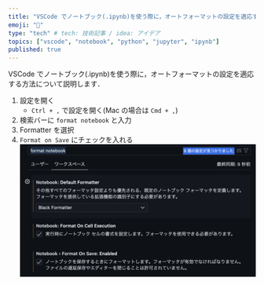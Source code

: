 ```yaml
---
title: "VSCode でノートブック(.ipynb)を使う際に，オートフォーマットの設定を適応する方法"
emoji: "🧌"
type: "tech" # tech: 技術記事 / idea: アイデア
topics: ["vscode", "notebook", "python", "jupyter", "ipynb"]
published: true
---
```


VSCode でノートブック(.ipynb)を使う際に，オートフォーマットの設定を適応する方法について説明します．

1. 設定を開く
   - `Ctrl + ,` で設定を開く(Mac の場合は `Cmd + ,`)
2. 検索バーに `format notebook` と入力
3. Formatter を選択
4. `Format on Save` にチェックを入れる
   ![image of vscode settings](/images/tips-vscode-notebook/vscode_setting.png)
